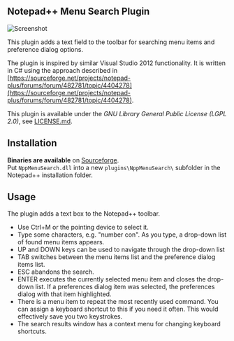 Notepad++ Menu Search Plugin 
----------------------------

![Screenshot](docs/screenshot.png)

This plugin adds a text field to the toolbar for searching menu items and preference dialog options.

The plugin is inspired by similar Visual Studio 2012 functionality. It is written in C# using the approach described in [https://sourceforge.net/projects/notepad-plus/forums/forum/482781/topic/4404278](https://sourceforge.net/projects/notepad-plus/forums/forum/482781/topic/4404278).

This plugin is available under the *GNU Library General Public License (LGPL 2.0)*, see [LICENSE.md](LICENSE.md).

Installation
------------

**Binaries are available** on [Sourceforge](https://sourceforge.net/projects/nppmenusearch/files/).  
Put `NppMenuSearch.dll` into a new `plugins\NppMenuSearch\` subfolder in the Notepad++ installation folder.

Usage
-----

The plugin adds a text box to the Notepad++ toolbar. 

* Use Ctrl+M or the pointing device to select it.
* Type some characters, e.g. "number con".
    As you type, a drop-down list of found menu items appears.
* UP and DOWN keys can be used to navigate through the drop-down list
* TAB switches between the menu items list and the preference dialog items list.
* ESC abandons the search.
* ENTER executes the currently selected menu item and closes the drop-down list.
    If a preferences dialog item was selected, the preferences dialog with that item highlighted.
* There is a menu item to repeat the most recently used command. You can assign a keyboard 
    shortcut to this if you need it often. This would effectively save you two keystrokes.
* The search results window has a context menu for changing keyboard shortcuts. 
